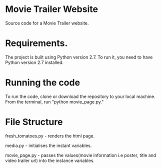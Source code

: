 # Movie Trailer Website
Source code for a Movie Trailer website.

# Requirements.
The project is built using Python version 2.7. To run it, you need to have Python version 2.7 installed.

# Running the code

To run the code, clone or download the repository to your local machine. From the terminal, run "python movie_page.py."

# File Structure
fresh_tomatoes.py - renders the html page.

media.py - initialises the instant variables.

movie_page.py - passes the values(movie information i.e poster, title and video trailer url) into the instance variables.
